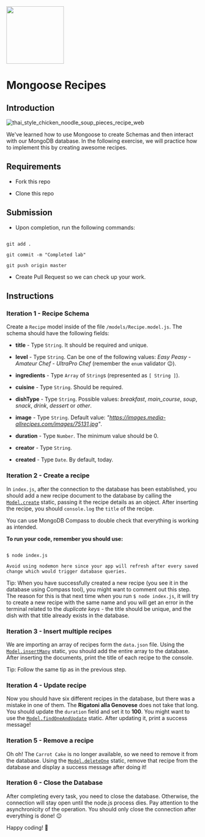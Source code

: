 
<img src="https://imgur.com/XOS1Vdh.png"  width="150px" height="150px">

# Mongoose Recipes

  

## Introduction

  

![thai_style_chicken_noodle_soup_pieces_recipe_web](https://user-images.githubusercontent.com/23629340/38369283-ac1bda62-38e7-11e8-9c9b-d9df623f1bc3.jpg)

  

We've learned how to use Mongoose to create Schemas and then interact with our MongoDB database. In the following exercise, we will practice how to implement this by creating awesome recipes.

  

## Requirements

  

- Fork this repo

- Clone this repo

  

## Submission

  

- Upon completion, run the following commands:

  

```

git add .

git commit -m "Completed lab"

git push origin master

```

  

- Create Pull Request so we can check up your work.

  

## Instructions

  

### Iteration 1 - Recipe Schema

  

Create a `Recipe` model inside of the file `/models/Recipe.model.js`. The schema should have the following fields:

  

-  **title** - Type `String`. It should be required and unique.

-  **level** - Type `String`. Can be one of the following values: _Easy Peasy_ - _Amateur Chef_ - _UltraPro Chef_ (remember the `enum` validator :wink:).

-  **ingredients** - Type `Array` of `String`s (represented as `[ String ]`).

-  **cuisine** - Type `String`. Should be required.

-  **dishType** - Type `String`. Possible values: _breakfast_, _main_course_, _soup_, _snack_, _drink_, _dessert_ or _other_.

-  **image** - Type `String`. Default value: _"https://images.media-allrecipes.com/images/75131.jpg"_.

-  **duration** - Type `Number`. The minimum value should be 0.

-  **creator** - Type `String`.

-  **created** - Type `Date`. By default, today.

  

### Iteration 2 - Create a recipe

  

In `index.js`, after the connection to the database has been established, you should add a new recipe document to the database by calling the [`Model.create`](https://mongoosejs.com/docs/api.html#model_Model.create) static, passing it the recipe details as an object. After inserting the recipe, you should `console.log` the `title` of the recipe.

  

You can use MongoDB Compass to double check that everything is working as intended.

  

**To run your code, remember you should use:**

  

```shell

$ node index.js

Avoid using nodemon here since your app will refresh after every saved change which would trigger database queries.

```

  

Tip: When you have successfully created a new recipe (you see it in the database using Compass tool), you might want to comment out this step. The reason for this is that next time when you run `$ node index.js`, it will try to create a new recipe with the same name and you will get an error in the terminal related to the *duplicate keys* - the title should be unique, and the dish with that title already exists in the database.

  

### Iteration 3 - Insert multiple recipes

  

We are importing an array of recipes form the `data.json` file. Using the [`Model.insertMany`](https://mongoosejs.com/docs/api.html#model_Model.insertMany) static, you should add the entire array to the database. After inserting the documents, print the title of each recipe to the console.

  

Tip: Follow the same tip as in the previous step.

  

### Iteration 4 - Update recipe

  

Now you should have six different recipes in the database, but there was a mistake in one of them. The **Rigatoni alla Genovese** does not take that long. You should update the `duration` field and set it to **100**. You might want to use the [`Model.findOneAndUpdate`](https://mongoosejs.com/docs/api.html#model_Model.findOneAndUpdate) static. After updating it, print a success message!

  

### Iteration 5 - Remove a recipe

  

Oh oh! The `Carrot Cake` is no longer available, so we need to remove it from the database. Using the [`Model.deleteOne`](https://mongoosejs.com/docs/api.html#model_Model.deleteOne) static, remove that recipe from the database and display a success message after doing it!

  

### Iteration 6 - Close the Database

  

After completing every task, you need to close the database. Otherwise, the connection will stay open until the node.js process dies. Pay attention to the asynchronicity of the operation. You should only close the connection after everything is done! :wink:

  

Happy coding! 💙
